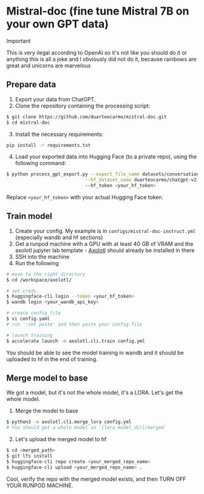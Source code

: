 # Mistral-doc (fine tune Mistral 7B on your own GPT data)

> [!IMPORTANT]  
> This is very ilegal according to OpenAI so it's not like you should do it or anything
> this is all a joke and I obviously did not do it, because rainbows are great and unicorns are marvelous


## Prepare data

1. Export your data from ChatGPT.
2. Clone the repository containing the processing script:

```bash
$ git clone https://github.com/duarteocarmo/mistral-doc.git
$ cd mistral-doc
```

3. Install the necessary requirements:

```bash
pip install -r requirements.txt
```

4. Load your exported data into Hugging Face (to a private repo), using the following command:

```bash
$ python process_gpt_export.py --export_file_name datasets/conversations_old.json \
                             --hf_dataset_name duarteocarmo/chatgpt-v2 \ # this is an example
                             --hf_token <your_hf_token>
```

Replace `<your_hf_token>` with your actual Hugging Face token.

## Train model

1. Create your config. My example is in `configs/mistral-doc-instruct.yml` (especially wandb and hf sections)
2. Get a runpod machine with a GPU with at least 40 GB of VRAM and the axolotl jupyter lab template - [Axolotl](https://github.com/OpenAccess-AI-Collective/axolotl?tab=readme-ov-file) should already be installed in there
3. SSH into the machine 
4. Run the following 
```bash
# move to the right directory
$ cd /workspace/axolotl/

# set creds
$ huggingface-cli login --token <your_hf_token>
$ wandb login <your_wandb_api_key>

# create config file
$ vi config.yaml
# run ':set paste' and then paste your config file

# launch training
$ accelerate launch -m axolotl.cli.train config.yml
```

You should be able to see the model training in wandb and it should be uploaded to hf in the end of training.

## Merge model to base

We got a model, but it's not the whole model, it's a LORA. Let's get the whole model. 

1. Merge the model to base

```bash
$ python3 -m axolotl.cli.merge_lora config.yml 
# You should get a whole model in `{lora_model_dir}/merged`
```
2. Let's upload the merged model to hf
```bash
$ cd <merged_path>
$ git lfs install
$ huggingface-cli repo create <your_merged_repo_name>
$ huggingface-cli upload <your_merged_repo_name> .
```

Cool, verify the repo with the merged model exists, and then TURN OFF YOUR RUNPOD MACHINE.

